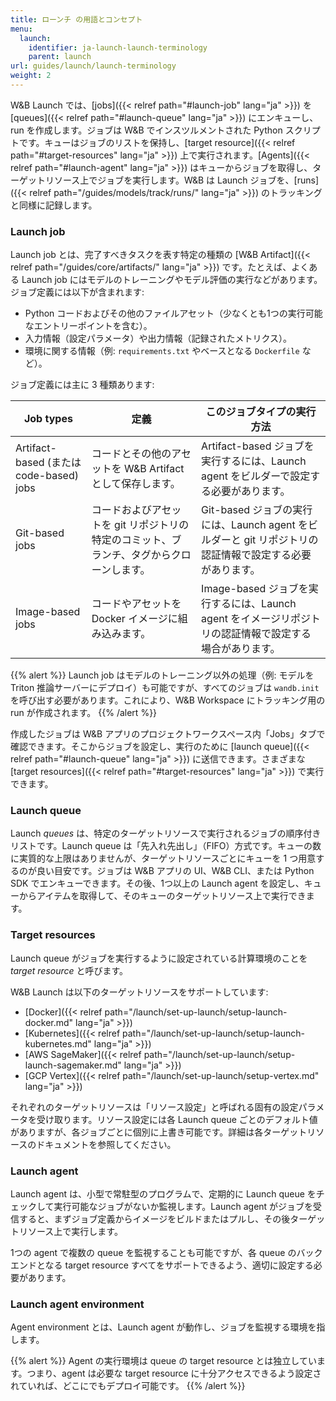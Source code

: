 ```yaml
---
title: ローンチ の用語とコンセプト
menu:
  launch:
    identifier: ja-launch-launch-terminology
    parent: launch
url: guides/launch/launch-terminology
weight: 2
---
```


W&B Launch では、[jobs]({{< relref path="#launch-job" lang="ja" >}}) を [queues]({{< relref path="#launch-queue" lang="ja" >}}) にエンキューし、run を作成します。ジョブは W&B でインスツルメントされた Python スクリプトです。キューはジョブのリストを保持し、[target resource]({{< relref path="#target-resources" lang="ja" >}}) 上で実行されます。[Agents]({{< relref path="#launch-agent" lang="ja" >}}) はキューからジョブを取得し、ターゲットリソース上でジョブを実行します。W&B は Launch ジョブを、[runs]({{< relref path="/guides/models/track/runs/" lang="ja" >}}) のトラッキングと同様に記録します。

### Launch job

Launch job とは、完了すべきタスクを表す特定の種類の [W&B Artifact]({{< relref path="/guides/core/artifacts/" lang="ja" >}}) です。たとえば、よくある Launch job にはモデルのトレーニングやモデル評価の実行などがあります。ジョブ定義には以下が含まれます:

- Python コードおよびその他のファイルアセット（少なくとも1つの実行可能なエントリーポイントを含む）。
- 入力情報（設定パラメータ）や出力情報（記録されたメトリクス）。
- 環境に関する情報（例: `requirements.txt` やベースとなる `Dockerfile` など）。

ジョブ定義には主に 3 種類あります:

| Job types | 定義 | このジョブタイプの実行方法 | 
| ---------- | --------- | -------------- |
|Artifact-based (または code-based) jobs| コードとその他のアセットを W&B Artifact として保存します。| Artifact-based ジョブを実行するには、Launch agent をビルダーで設定する必要があります。|
|Git-based jobs| コードおよびアセットを git リポジトリの特定のコミット、ブランチ、タグからクローンします。 | Git-based ジョブの実行には、Launch agent をビルダーと git リポジトリの認証情報で設定する必要があります。|
|Image-based jobs| コードやアセットを Docker イメージに組み込みます。 | Image-based ジョブを実行するには、Launch agent をイメージリポジトリの認証情報で設定する場合があります。| 

{{% alert %}}
Launch job はモデルのトレーニング以外の処理（例: モデルを Triton 推論サーバーにデプロイ）も可能ですが、すべてのジョブは `wandb.init` を呼び出す必要があります。これにより、W&B Workspace にトラッキング用の run が作成されます。
{{% /alert %}}

作成したジョブは W&B アプリのプロジェクトワークスペース内「Jobs」タブで確認できます。そこからジョブを設定し、実行のために [launch queue]({{< relref path="#launch-queue" lang="ja" >}}) に送信できます。さまざまな [target resources]({{< relref path="#target-resources" lang="ja" >}}) で実行できます。

### Launch queue

Launch *queues* は、特定のターゲットリソースで実行されるジョブの順序付きリストです。Launch queue は「先入れ先出し」（FIFO）方式です。キューの数に実質的な上限はありませんが、ターゲットリソースごとにキューを 1 つ用意するのが良い目安です。ジョブは W&B アプリの UI、W&B CLI、または Python SDK でエンキューできます。その後、1つ以上の Launch agent を設定し、キューからアイテムを取得して、そのキューのターゲットリソース上で実行できます。

### Target resources

Launch queue がジョブを実行するように設定されている計算環境のことを *target resource* と呼びます。

W&B Launch は以下のターゲットリソースをサポートしています:

- [Docker]({{< relref path="/launch/set-up-launch/setup-launch-docker.md" lang="ja" >}})
- [Kubernetes]({{< relref path="/launch/set-up-launch/setup-launch-kubernetes.md" lang="ja" >}})
- [AWS SageMaker]({{< relref path="/launch/set-up-launch/setup-launch-sagemaker.md" lang="ja" >}})
- [GCP Vertex]({{< relref path="/launch/set-up-launch/setup-vertex.md" lang="ja" >}})

それぞれのターゲットリソースは「リソース設定」と呼ばれる固有の設定パラメータを受け取ります。リソース設定には各 Launch queue ごとのデフォルト値がありますが、各ジョブごとに個別に上書き可能です。詳細は各ターゲットリソースのドキュメントを参照してください。

### Launch agent

Launch agent は、小型で常駐型のプログラムで、定期的に Launch queue をチェックして実行可能なジョブがないか監視します。Launch agent がジョブを受信すると、まずジョブ定義からイメージをビルドまたはプルし、その後ターゲットリソース上で実行します。

1つの agent で複数の queue を監視することも可能ですが、各 queue のバックエンドとなる target resource すべてをサポートできるよう、適切に設定する必要があります。

### Launch agent environment

Agent environment とは、Launch agent が動作し、ジョブを監視する環境を指します。

{{% alert %}}
Agent の実行環境は queue の target resource とは独立しています。つまり、agent は必要な target resource に十分アクセスできるよう設定されていれば、どこにでもデプロイ可能です。
{{% /alert %}}
